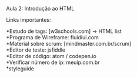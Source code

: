 Aula 2: Introdução ao HTML

Links importantes:

*Estudo de tags: [w3schools.com] -> HTML list <br>
*Programa de Wireframe: fluidiui.com <br>
*Material sobre scrum: [mindmaster.com.br/scrum] <br>
*Editor de teste: jsfiddle <br>
*Editor de código: atom / codepen.io <br>
*Verificar número de ip: meuip.com.br <br>
*styleguide <br>

